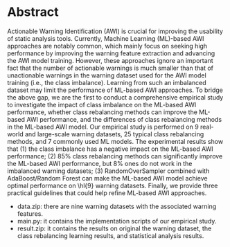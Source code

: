 # Abstract
Actionable Warning Identification (AWI) is crucial for improving the usability of static analysis tools. 
Currently, Machine Learning (ML)-based AWI approaches are notably common, which mainly focus on seeking high performance by improving the warning feature extraction and advancing the AWI model training. 
However, these approaches ignore an important fact that the number of actionable warnings is much smaller than that of unactionable warnings in the warning dataset used for the AWI model training (i.e., the class imbalance). 
Learning from such an imbalanced dataset may limit the performance of ML-based AWI approaches. 
To bridge the above gap, we are the first to conduct a comprehensive empirical study to investigate the impact of class imbalance on the ML-based AWI performance, whether class rebalancing methods can improve the ML-based AWI performance, 
and the differences of class rebalancing methods in the ML-based AWI model.
Our empirical study is performed on 9 real-world and large-scale warning datasets, 25 typical class rebalancing methods, and 7 commonly used ML models.
The experimental results show that (1) the class imbalance has a negative impact on the ML-based AWI performance;
(2) 85\% class rebalancing methods can significantly improve the ML-based AWI performance, but 8\% ones do not work in the imbalanced warning datasets;
(3) RandomOverSampler combined with AdaBoost/Random Forest can make the ML-based AWI model achieve optimal performance on \hl{9} warning datasets.
Finally, we provide three practical guidelines that could help refine ML-based AWI approaches.

* data.zip: there are nine warning datasets with the associated warning features.
* main.py: it contains the implementation scripts of our empirical study.
* result.zip: it contains the results on original the warning dataset, the class rebalancing learning results, and statistical analysis results.

